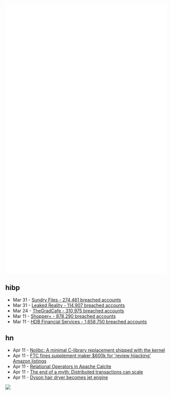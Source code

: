 ![Metrics](https://raw.githubusercontent.com/phixion/phixion/master/metrics.svg)

## hibp

<!--
for https://github.com/phixion/phixion/blob/main/.github/workflows/feeds.yml
-->
<!--START_SECTION:haveibeenpwnd-->
- Mar 31 - [Sundry Files - 274,461 breached accounts](https://haveibeenpwned.com/PwnedWebsites#SundryFiles)
- Mar 31 - [Leaked Reality - 114,907 breached accounts](https://haveibeenpwned.com/PwnedWebsites#LeakedReality)
- Mar 24 - [TheGradCafe - 310,975 breached accounts](https://haveibeenpwned.com/PwnedWebsites#TheGradCafe)
- Mar 11 - [Shopper+ - 878,290 breached accounts](https://haveibeenpwned.com/PwnedWebsites#ShopperPlus)
- Mar 11 - [HDB Financial Services - 1,658,750 breached accounts](https://haveibeenpwned.com/PwnedWebsites#HDBFinancialServices)
<!--END_SECTION:haveibeenpwnd-->

## hn

<!--
for https://github.com/phixion/phixion/blob/main/.github/workflows/feeds.yml
-->
<!--START_SECTION:hn-->
- Apr 11 - [Nolibc: A minimal C-library replacement shipped with the kernel](https://lwn.net/Articles/920158/)
- Apr 11 - [FTC fines supplement maker $600k for &#x27;review hijacking&#x27; Amazon listings](https://www.engadget.com/ftc-fines-supplement-maker-600000-for-review-hijacking-amazon-listings-210142185.html)
- Apr 11 - [Relational Operators in Apache Calcite](https://www.querifylabs.com/blog/relational-operators-in-apache-calcite)
- Apr 11 - [The end of a myth: Distributed transactions can scale](http://muratbuffalo.blogspot.com/2023/04/the-end-of-myth-distributed.html)
- Apr 11 - [Dyson hair dryer becomes jet engine](https://hackaday.com/2023/04/10/dyson-hair-dryer-becomes-jet-engine/)
<!--END_SECTION:hn-->

<!--
for https://yhype.me
-->
![](https://hit.yhype.me/github/profile?user_id=13013670)
